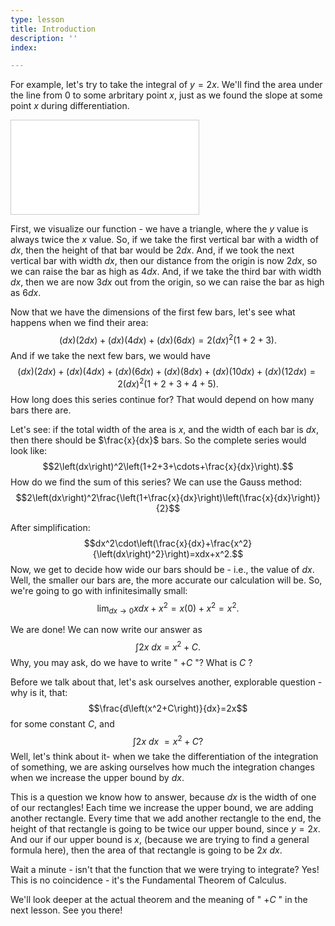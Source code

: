 ```yaml
---
type: lesson
title: Introduction
description: ''
index: 

---
```

For example, let's try to take the integral of $y=2x.$ We'll find the area under the line from $0$ to some arbritary point $x,$ just as we found the slope at some point $x$ during differentiation.

<iframe src="[https://www.desmos.com/calculator/zje3tcej79?embed](https://www.desmos.com/calculator/zje3tcej79?embed "https://www.desmos.com/calculator/zje3tcej79?embed")" class="graph" style="border: 1px solid #ccc" frameborder=0></iframe>

First, we visualize our function - we have a triangle, where the $y$ value is always twice the $x$ value. So, if we take the first vertical bar with a width of $dx,$ then the height of that bar would be $2dx.$ And, if we took the next vertical bar with width $dx,$ then our distance from the origin is now $2dx,$ so we can raise the bar as high as $4dx.$ And, if we take the third bar with width $dx,$ then we are now $3dx$ out from the origin, so we can raise the bar as high as $6dx.$

Now that we have the dimensions of the first few bars, let's see what happens when we find their area:  $$\left(dx\right)\left(2dx\right)+\left(dx\right)\left(4dx\right)+\left(dx\right)\left(6dx\right)=2\left(dx\right)^2\left(1+2+3\right).$$ And if we take the next few bars, we would have  $$\left(dx\right)\left(2dx\right)+\left(dx\right)\left(4dx\right)+\left(dx\right)\left(6dx\right)+\left(dx\right)\left(8dx\right)+\left(dx\right)\left(10dx\right)+\left(dx\right)\left(12dx\right)=2\left(dx\right)^2\left(1+2+3+4+5\right).$$ How long does this series continue for? That would depend on how many bars there are.

Let's see: if the total width of the area is $x,$ and the width of each bar is $dx,$ then there should be $\frac{x}{dx}$ bars. So the complete series would look like: $$2\left(dx\right)^2\left(1+2+3+\cdots+\frac{x}{dx}\right).$$ How do we find the sum of this series? We can use the Gauss method: $$2\left(dx\right)^2\frac{\left(1+\frac{x}{dx}\right)\left(\frac{x}{dx}\right)}{2}$$ 

After simplification:  $$dx^2\cdot\left(\frac{x}{dx}+\frac{x^2}{\left(dx\right)^2}\right)=xdx+x^2.$$ Now, we get to decide how wide our bars should be - i.e., the value of $dx.$ Well, the smaller our bars are, the more accurate our calculation will be. So, we're going to go with infinitesimally small: $$\lim_{dx\to0}xdx+x^2=x\left(0\right)+x^2=x^2.$$ 

We are done! We can now write our answer as $$\int2x\ dx\ =\ x^2+C.$$ Why, you may ask, do we have to write " $+C$ "?&nbsp;What is $C$ ?

Before we talk about that, let's ask ourselves another, explorable question - why is it, that: $$\frac{d\left(x^2+C\right)}{dx}=2x$$ for some constant $C,$ and  $$\int2x\ dx\ =x^2+C?$$ Well, let's think about it- when we take the differentiation of the integration of something, we are asking ourselves how much the integration changes when we increase the upper bound by $dx.$ 

This is a question we know how to answer, because $dx$ is the width of one of our rectangles! Each time we increase the upper bound, we are adding another rectangle. Every time that we add another rectangle to the end, the height of that rectangle is going to be twice our upper bound, since $y=2x.$ And our if our upper bound is $x,$ (because we are trying to find a general formula here), then the area of that rectangle is going to be $2x\ dx.$

Wait a minute - isn't that the function that we were trying to integrate? Yes! This is no coincidence - it's the Fundamental Theorem of Calculus.

We'll look deeper at the actual theorem and the meaning of " $+C$ " in the next lesson. See you there!